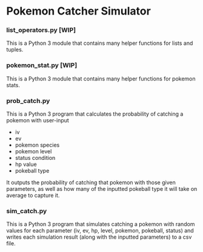 # Pokemon Catcher Simulator

### list_operators.py [WIP]
This is a Python 3 module that contains many helper functions for lists and tuples.

### pokemon_stat.py [WIP]
This is a Python 3 module that contains many helper functions for pokemon stats.

### prob_catch.py
This is a Python 3 program that calculates the probability of catching a pokemon with user-input
* iv
* ev
* pokemon species
* pokemon level
* status condition
* hp value
* pokeball type

It outputs the probability of catching that pokemon with those given parameters, as well as how many of the inputted pokeball type it will take on average to capture it.


### sim_catch.py 
This is a Python 3 program that simulates catching a pokemon with random values for each parameter (iv, ev, hp, level, pokemon, pokeball, status) and writes each simulation result (along with the inputted parameters) to a csv file.